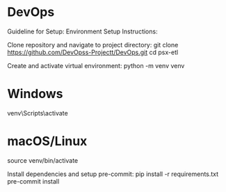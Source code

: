 # DevOps
Guideline for Setup:
Environment Setup Instructions:

Clone repository and navigate to project directory:
git clone https://github.com/DevOpss-Projectt/DevOps.git
cd psx-etl

Create and activate virtual environment:
python -m venv venv
# Windows
venv\Scripts\activate
# macOS/Linux
source venv/bin/activate

Install dependencies and setup pre-commit:
pip install -r requirements.txt
pre-commit install
